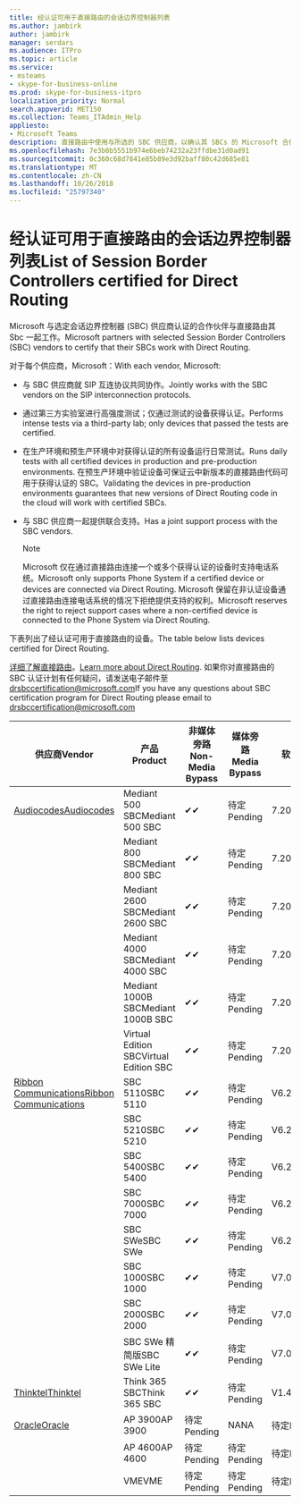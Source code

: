 ```yaml
---
title: 经认证可用于直接路由的会话边界控制器列表
ms.author: jambirk
author: jambirk
manager: serdars
ms.audience: ITPro
ms.topic: article
ms.service:
- msteams
- skype-for-business-online
ms.prod: skype-for-business-itpro
localization_priority: Normal
search.appverid: MET150
ms.collection: Teams_ITAdmin_Help
appliesto:
- Microsoft Teams
description: 直接路由中使用与所选的 SBC 供应商，以确认其 SBCs 的 Microsoft 合作伙伴。
ms.openlocfilehash: 7e3b0b5551b974e6beb74232a23ffdbe31d0ad91
ms.sourcegitcommit: 0c360c68d7841e85b89e3d92baff80c42d685e81
ms.translationtype: MT
ms.contentlocale: zh-CN
ms.lasthandoff: 10/26/2018
ms.locfileid: "25797340"
---
```

# <a name="list-of-session-border-controllers-certified-for-direct-routing"></a><span data-ttu-id="b919e-103">经认证可用于直接路由的会话边界控制器列表</span><span class="sxs-lookup"><span data-stu-id="b919e-103">List of Session Border Controllers certified for Direct Routing</span></span>

<span data-ttu-id="b919e-104">Microsoft 与选定会话边界控制器 (SBC) 供应商认证的合作伙伴与直接路由其 Sbc 一起工作。</span><span class="sxs-lookup"><span data-stu-id="b919e-104">Microsoft partners with selected Session Border Controllers (SBC) vendors to certify that their SBCs work with Direct Routing.</span></span> 

<span data-ttu-id="b919e-105">对于每个供应商，Microsoft：</span><span class="sxs-lookup"><span data-stu-id="b919e-105">With each vendor, Microsoft:</span></span> 

- <span data-ttu-id="b919e-106">与 SBC 供应商就 SIP 互连协议共同协作。</span><span class="sxs-lookup"><span data-stu-id="b919e-106">Jointly works with the SBC vendors on the SIP interconnection protocols.</span></span>
- <span data-ttu-id="b919e-107">通过第三方实验室进行高强度测试；仅通过测试的设备获得认证。</span><span class="sxs-lookup"><span data-stu-id="b919e-107">Performs intense tests via a third-party lab; only devices that passed the tests are certified.</span></span> 
- <span data-ttu-id="b919e-108">在生产环境和预生产环境中对获得认证的所有设备运行日常测试。</span><span class="sxs-lookup"><span data-stu-id="b919e-108">Runs daily tests with all certified devices in production and pre-production environments.</span></span> <span data-ttu-id="b919e-109">在预生产环境中验证设备可保证云中新版本的直接路由代码可用于获得认证的 SBC。</span><span class="sxs-lookup"><span data-stu-id="b919e-109">Validating the devices in pre-production environments guarantees that new versions of Direct Routing code in the cloud will work with certified SBCs.</span></span> 
- <span data-ttu-id="b919e-110">与 SBC 供应商一起提供联合支持。</span><span class="sxs-lookup"><span data-stu-id="b919e-110">Has a joint support process with the SBC vendors.</span></span>


  > [!NOTE]
  > <span data-ttu-id="b919e-111">Microsoft 仅在通过直接路由连接一个或多个获得认证的设备时支持电话系统。</span><span class="sxs-lookup"><span data-stu-id="b919e-111">Microsoft only supports Phone System if a certified device or devices are connected via Direct Routing.</span></span> <span data-ttu-id="b919e-112">Microsoft 保留在非认证设备通过直接路由连接电话系统的情况下拒绝提供支持的权利。</span><span class="sxs-lookup"><span data-stu-id="b919e-112">Microsoft reserves the right to reject support cases where a non-certified device is connected to the Phone System via Direct Routing.</span></span> 

<span data-ttu-id="b919e-113">下表列出了经认证可用于直接路由的设备。</span><span class="sxs-lookup"><span data-stu-id="b919e-113">The table below lists devices certified for Direct Routing.</span></span> 

<span data-ttu-id="b919e-114">[详细了解直接路由](https://aka.ms/dr)。</span><span class="sxs-lookup"><span data-stu-id="b919e-114">[Learn more about Direct Routing](https://aka.ms/dr).</span></span> <span data-ttu-id="b919e-115">如果你对直接路由的 SBC 认证计划有任何疑问，请发送电子邮件至 drsbccertification@microsoft.com</span><span class="sxs-lookup"><span data-stu-id="b919e-115">If you have any questions about SBC certification program for Direct Routing please email to drsbccertification@microsoft.com</span></span>


|                                                       <span data-ttu-id="b919e-116">供应商</span><span class="sxs-lookup"><span data-stu-id="b919e-116">Vendor</span></span>                                                        |       <span data-ttu-id="b919e-117">产品</span><span class="sxs-lookup"><span data-stu-id="b919e-117">Product</span></span>       | <span data-ttu-id="b919e-118">非媒体旁路</span><span class="sxs-lookup"><span data-stu-id="b919e-118">Non-Media Bypass</span></span> | <span data-ttu-id="b919e-119">媒体旁路</span><span class="sxs-lookup"><span data-stu-id="b919e-119">Media Bypass</span></span> | <span data-ttu-id="b919e-120">软件版本</span><span class="sxs-lookup"><span data-stu-id="b919e-120">Software Version</span></span> |
|---------------------------------------------------------------------------------------------------------------------|---------------------|------------------|--------------|------------------|
| [<span data-ttu-id="b919e-121">Audiocodes</span><span class="sxs-lookup"><span data-stu-id="b919e-121">Audiocodes</span></span>](https://www.audiocodes.com/solutions-products/products/products-for-microsoft-365/sbcs-media-gateways) |   <span data-ttu-id="b919e-122">Mediant 500 SBC</span><span class="sxs-lookup"><span data-stu-id="b919e-122">Mediant 500 SBC</span></span>   |     <span data-ttu-id="b919e-123">&#10004;</span><span class="sxs-lookup"><span data-stu-id="b919e-123">&#10004;</span></span>     |   <span data-ttu-id="b919e-124">待定</span><span class="sxs-lookup"><span data-stu-id="b919e-124">Pending</span></span>    |  <span data-ttu-id="b919e-125">7.20A.200.055</span><span class="sxs-lookup"><span data-stu-id="b919e-125">7.20A.200.055</span></span>   |
|                                                                                                                     |   <span data-ttu-id="b919e-126">Mediant 800 SBC</span><span class="sxs-lookup"><span data-stu-id="b919e-126">Mediant 800 SBC</span></span>   |     <span data-ttu-id="b919e-127">&#10004;</span><span class="sxs-lookup"><span data-stu-id="b919e-127">&#10004;</span></span>     |   <span data-ttu-id="b919e-128">待定</span><span class="sxs-lookup"><span data-stu-id="b919e-128">Pending</span></span>    |  <span data-ttu-id="b919e-129">7.20A.200.055</span><span class="sxs-lookup"><span data-stu-id="b919e-129">7.20A.200.055</span></span>   |
|                                                                                                                     |  <span data-ttu-id="b919e-130">Mediant 2600 SBC</span><span class="sxs-lookup"><span data-stu-id="b919e-130">Mediant 2600 SBC</span></span>   |     <span data-ttu-id="b919e-131">&#10004;</span><span class="sxs-lookup"><span data-stu-id="b919e-131">&#10004;</span></span>     |   <span data-ttu-id="b919e-132">待定</span><span class="sxs-lookup"><span data-stu-id="b919e-132">Pending</span></span>    |  <span data-ttu-id="b919e-133">7.20A.200.055</span><span class="sxs-lookup"><span data-stu-id="b919e-133">7.20A.200.055</span></span>   |
|                                                                                                                     |  <span data-ttu-id="b919e-134">Mediant 4000 SBC</span><span class="sxs-lookup"><span data-stu-id="b919e-134">Mediant 4000 SBC</span></span>   |     <span data-ttu-id="b919e-135">&#10004;</span><span class="sxs-lookup"><span data-stu-id="b919e-135">&#10004;</span></span>     |   <span data-ttu-id="b919e-136">待定</span><span class="sxs-lookup"><span data-stu-id="b919e-136">Pending</span></span>    |  <span data-ttu-id="b919e-137">7.20A.200.055</span><span class="sxs-lookup"><span data-stu-id="b919e-137">7.20A.200.055</span></span>   |
|                                                                                                                     | <span data-ttu-id="b919e-138">Mediant 1000B SBC</span><span class="sxs-lookup"><span data-stu-id="b919e-138">Mediant 1000B  SBC</span></span>  |     <span data-ttu-id="b919e-139">&#10004;</span><span class="sxs-lookup"><span data-stu-id="b919e-139">&#10004;</span></span>     |   <span data-ttu-id="b919e-140">待定</span><span class="sxs-lookup"><span data-stu-id="b919e-140">Pending</span></span>    |  <span data-ttu-id="b919e-141">7.20A.200.055</span><span class="sxs-lookup"><span data-stu-id="b919e-141">7.20A.200.055</span></span>   |
|                                                                                                                     | <span data-ttu-id="b919e-142">Virtual Edition SBC</span><span class="sxs-lookup"><span data-stu-id="b919e-142">Virtual Edition SBC</span></span> |     <span data-ttu-id="b919e-143">&#10004;</span><span class="sxs-lookup"><span data-stu-id="b919e-143">&#10004;</span></span>     |   <span data-ttu-id="b919e-144">待定</span><span class="sxs-lookup"><span data-stu-id="b919e-144">Pending</span></span>    |  <span data-ttu-id="b919e-145">7.20A.200.055</span><span class="sxs-lookup"><span data-stu-id="b919e-145">7.20A.200.055</span></span>   |
|  [<span data-ttu-id="b919e-146">Ribbon Communications</span><span class="sxs-lookup"><span data-stu-id="b919e-146">Ribbon Communications</span></span>](https://ribboncommunications.com/solutions/enterprise-solutions/microsoft-skype-business)  |      <span data-ttu-id="b919e-147">SBC 5110</span><span class="sxs-lookup"><span data-stu-id="b919e-147">SBC 5110</span></span>       |     <span data-ttu-id="b919e-148">&#10004;</span><span class="sxs-lookup"><span data-stu-id="b919e-148">&#10004;</span></span>     |   <span data-ttu-id="b919e-149">待定</span><span class="sxs-lookup"><span data-stu-id="b919e-149">Pending</span></span>    |       <span data-ttu-id="b919e-150">V6.2</span><span class="sxs-lookup"><span data-stu-id="b919e-150">V6.2</span></span>       |
|                                                                                                                     |      <span data-ttu-id="b919e-151">SBC 5210</span><span class="sxs-lookup"><span data-stu-id="b919e-151">SBC 5210</span></span>       |     <span data-ttu-id="b919e-152">&#10004;</span><span class="sxs-lookup"><span data-stu-id="b919e-152">&#10004;</span></span>     |   <span data-ttu-id="b919e-153">待定</span><span class="sxs-lookup"><span data-stu-id="b919e-153">Pending</span></span>    |       <span data-ttu-id="b919e-154">V6.2</span><span class="sxs-lookup"><span data-stu-id="b919e-154">V6.2</span></span>       |
|                                                                                                                     |      <span data-ttu-id="b919e-155">SBC 5400</span><span class="sxs-lookup"><span data-stu-id="b919e-155">SBC 5400</span></span>       |     <span data-ttu-id="b919e-156">&#10004;</span><span class="sxs-lookup"><span data-stu-id="b919e-156">&#10004;</span></span>     |   <span data-ttu-id="b919e-157">待定</span><span class="sxs-lookup"><span data-stu-id="b919e-157">Pending</span></span>    |       <span data-ttu-id="b919e-158">V6.2</span><span class="sxs-lookup"><span data-stu-id="b919e-158">V6.2</span></span>       |
|                                                                                                                     |      <span data-ttu-id="b919e-159">SBC 7000</span><span class="sxs-lookup"><span data-stu-id="b919e-159">SBC 7000</span></span>       |     <span data-ttu-id="b919e-160">&#10004;</span><span class="sxs-lookup"><span data-stu-id="b919e-160">&#10004;</span></span>     |   <span data-ttu-id="b919e-161">待定</span><span class="sxs-lookup"><span data-stu-id="b919e-161">Pending</span></span>    |       <span data-ttu-id="b919e-162">V6.2</span><span class="sxs-lookup"><span data-stu-id="b919e-162">V6.2</span></span>       |
|                                                                                                                     |       <span data-ttu-id="b919e-163">SBC SWe</span><span class="sxs-lookup"><span data-stu-id="b919e-163">SBC SWe</span></span>       |     <span data-ttu-id="b919e-164">&#10004;</span><span class="sxs-lookup"><span data-stu-id="b919e-164">&#10004;</span></span>     |   <span data-ttu-id="b919e-165">待定</span><span class="sxs-lookup"><span data-stu-id="b919e-165">Pending</span></span>    |       <span data-ttu-id="b919e-166">V6.2</span><span class="sxs-lookup"><span data-stu-id="b919e-166">V6.2</span></span>       |
|                                                                                                                     |      <span data-ttu-id="b919e-167">SBC 1000</span><span class="sxs-lookup"><span data-stu-id="b919e-167">SBC 1000</span></span>       |     <span data-ttu-id="b919e-168">&#10004;</span><span class="sxs-lookup"><span data-stu-id="b919e-168">&#10004;</span></span>     |   <span data-ttu-id="b919e-169">待定</span><span class="sxs-lookup"><span data-stu-id="b919e-169">Pending</span></span>    |      <span data-ttu-id="b919e-170">V7.0.2</span><span class="sxs-lookup"><span data-stu-id="b919e-170">V7.0.2</span></span>      |
|                                                                                                                     |      <span data-ttu-id="b919e-171">SBC 2000</span><span class="sxs-lookup"><span data-stu-id="b919e-171">SBC 2000</span></span>       |     <span data-ttu-id="b919e-172">&#10004;</span><span class="sxs-lookup"><span data-stu-id="b919e-172">&#10004;</span></span>     |   <span data-ttu-id="b919e-173">待定</span><span class="sxs-lookup"><span data-stu-id="b919e-173">Pending</span></span>    |      <span data-ttu-id="b919e-174">V7.0.2</span><span class="sxs-lookup"><span data-stu-id="b919e-174">V7.0.2</span></span>      |
|                                                                                                                     |    <span data-ttu-id="b919e-175">SBC SWe 精简版</span><span class="sxs-lookup"><span data-stu-id="b919e-175">SBC SWe Lite</span></span>     |     <span data-ttu-id="b919e-176">&#10004;</span><span class="sxs-lookup"><span data-stu-id="b919e-176">&#10004;</span></span>     |   <span data-ttu-id="b919e-177">待定</span><span class="sxs-lookup"><span data-stu-id="b919e-177">Pending</span></span>    |      <span data-ttu-id="b919e-178">V7.0.4</span><span class="sxs-lookup"><span data-stu-id="b919e-178">V7.0.4</span></span>      |
|                     [<span data-ttu-id="b919e-179">Thinktel</span><span class="sxs-lookup"><span data-stu-id="b919e-179">Thinktel</span></span>](https://www.thinktel.ca/services/think-365/think-365-overview/)                      |    <span data-ttu-id="b919e-180">Think 365 SBC</span><span class="sxs-lookup"><span data-stu-id="b919e-180">Think 365 SBC</span></span>    |     <span data-ttu-id="b919e-181">&#10004;</span><span class="sxs-lookup"><span data-stu-id="b919e-181">&#10004;</span></span>     |   <span data-ttu-id="b919e-182">待定</span><span class="sxs-lookup"><span data-stu-id="b919e-182">Pending</span></span>    |       <span data-ttu-id="b919e-183">V1.4</span><span class="sxs-lookup"><span data-stu-id="b919e-183">V1.4</span></span>       |
|                     [<span data-ttu-id="b919e-184">Oracle</span><span class="sxs-lookup"><span data-stu-id="b919e-184">Oracle</span></span>](https://www.oracle.com/industries/communications/products/session-border-controller/index.html)                      |    <span data-ttu-id="b919e-185">AP 3900</span><span class="sxs-lookup"><span data-stu-id="b919e-185">AP 3900</span></span>       |   <span data-ttu-id="b919e-186">待定</span><span class="sxs-lookup"><span data-stu-id="b919e-186">Pending</span></span>    |   <span data-ttu-id="b919e-187">NA</span><span class="sxs-lookup"><span data-stu-id="b919e-187">NA</span></span>   |   <span data-ttu-id="b919e-188">待定</span><span class="sxs-lookup"><span data-stu-id="b919e-188">Pending</span></span>    |
|                                                                                                                     |      <span data-ttu-id="b919e-189">AP 4600</span><span class="sxs-lookup"><span data-stu-id="b919e-189">AP 4600</span></span>         |    <span data-ttu-id="b919e-190">待定</span><span class="sxs-lookup"><span data-stu-id="b919e-190">Pending</span></span>    |   <span data-ttu-id="b919e-191">待定</span><span class="sxs-lookup"><span data-stu-id="b919e-191">Pending</span></span>    |      <span data-ttu-id="b919e-192">待定</span><span class="sxs-lookup"><span data-stu-id="b919e-192">Pending</span></span>      |
|                                                                                                                     |      <span data-ttu-id="b919e-193">VME</span><span class="sxs-lookup"><span data-stu-id="b919e-193">VME</span></span>             |    <span data-ttu-id="b919e-194">待定</span><span class="sxs-lookup"><span data-stu-id="b919e-194">Pending</span></span>    |   <span data-ttu-id="b919e-195">待定</span><span class="sxs-lookup"><span data-stu-id="b919e-195">Pending</span></span>    |      <span data-ttu-id="b919e-196">待定</span><span class="sxs-lookup"><span data-stu-id="b919e-196">Pending</span></span>      |
